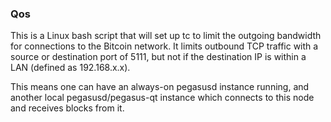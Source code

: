 ### Qos ###

This is a Linux bash script that will set up tc to limit the outgoing bandwidth for connections to the Bitcoin network. It limits outbound TCP traffic with a source or destination port of 5111, but not if the destination IP is within a LAN (defined as 192.168.x.x).

This means one can have an always-on pegasusd instance running, and another local pegasusd/pegasus-qt instance which connects to this node and receives blocks from it.
